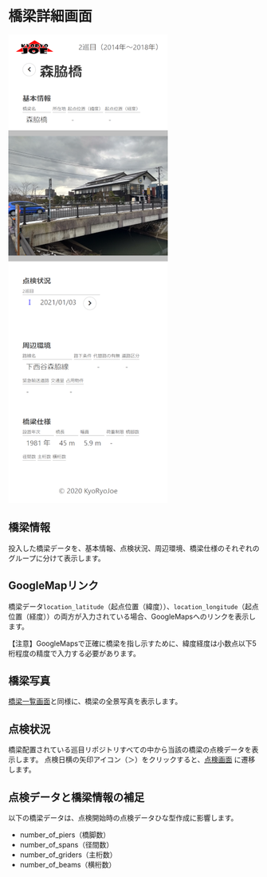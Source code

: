 橋梁詳細画面
===============

![画面キャプチャ](capture_bridge_page.png)


橋梁情報
--------

投入した橋梁データを、基本情報、点検状況、周辺環境、橋梁仕様のそれぞれのグループに分けて表示します。


GoogleMapリンク
---------------

橋梁データ`location_latitude`（起点位置（緯度））、`location_longitude`（起点位置（経度））の両方が入力されている場合、GoogleMapsへのリンクを表示します。

【注意】GoogleMapsで正確に橋梁を指し示すために、緯度経度は小数点以下5桁程度の精度で入力する必要があります。


橋梁写真
--------

[橋梁一覧画面](list_page.md)と同様に、橋梁の全景写真を表示します。


点検状況
--------

橋梁配置されている巡目リポジトリすべての中から当該の橋梁の点検データを表示します。
点検日横の矢印アイコン（＞）をクリックすると、[点検画面](inspect_page.md) に遷移します。


点検データと橋梁情報の補足
--------------------------

以下の橋梁データは、点検開始時の点検データひな型作成に影響します。

* number_of_piers（橋脚数）
* number_of_spans（径間数）
* number_of_griders（主桁数）
* number_of_beams（横桁数）